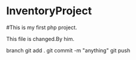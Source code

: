 # InventoryProject
#This is my first php project.

This file is changed.By him.

branch
git add .
git commit -m "anything"
git push

